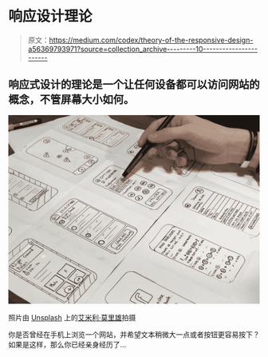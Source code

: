 # 响应设计理论

> 原文：<https://medium.com/codex/theory-of-the-responsive-design-a56369793971?source=collection_archive---------10----------------------->

## 响应式设计的理论是一个让任何设备都可以访问网站的概念，不管屏幕大小如何。

![](img/6057c29d0f37c542d4542e194dcdacfe.png)

照片由 [Unsplash](https://unsplash.com?utm_source=medium&utm_medium=referral) 上的[艾米利·莫里雄](https://unsplash.com/@amayli?utm_source=medium&utm_medium=referral)拍摄

你是否曾经在手机上浏览一个网站，并希望文本稍微大一点或者按钮更容易按下？如果是这样，那么你已经亲身经历了…